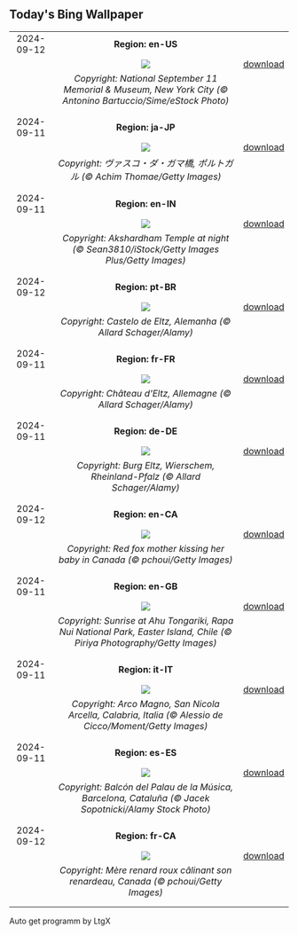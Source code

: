 ## Today's Bing Wallpaper
|      |      |      |
| :----: | :----: | :----: |
|2024-09-12|**Region: en-US**||
||![](https://www.bing.com/th?id=OHR.ManhattanMemorial_EN-US4528393468_UHD.jpg&pid=hp&w=1152&h=648&rs=1&c=4)| [download](https://www.bing.com/th?id=OHR.ManhattanMemorial_EN-US4528393468_UHD.jpg)|
||*Copyright: National September 11 Memorial & Museum, New York City (© Antonino Bartuccio/Sime/eStock Photo)*
||
|||
|2024-09-11|**Region: ja-JP**||
||![](https://www.bing.com/th?id=OHR.BridgeLisbon_JA-JP2510109081_UHD.jpg&pid=hp&w=1152&h=648&rs=1&c=4)| [download](https://www.bing.com/th?id=OHR.BridgeLisbon_JA-JP2510109081_UHD.jpg)|
||*Copyright: ヴァスコ・ダ・ガマ橋, ポルトガル (© Achim Thomae/Getty Images)*
||
|||
|2024-09-11|**Region: en-IN**||
||![](https://www.bing.com/th?id=OHR.AkshardhamDL_EN-IN1118148366_UHD.jpg&pid=hp&w=1152&h=648&rs=1&c=4)| [download](https://www.bing.com/th?id=OHR.AkshardhamDL_EN-IN1118148366_UHD.jpg)|
||*Copyright: Akshardham Temple at night (© Sean3810/iStock/Getty Images Plus/Getty Images)*
||
|||
|2024-09-12|**Region: pt-BR**||
||![](https://www.bing.com/th?id=OHR.EltzCastle_PT-BR6770414719_UHD.jpg&pid=hp&w=1152&h=648&rs=1&c=4)| [download](https://www.bing.com/th?id=OHR.EltzCastle_PT-BR6770414719_UHD.jpg)|
||*Copyright: Castelo de Eltz, Alemanha (© Allard Schager/Alamy)*
||
|||
|2024-09-11|**Region: fr-FR**||
||![](https://www.bing.com/th?id=OHR.EltzCastle_FR-FR9929668826_UHD.jpg&pid=hp&w=1152&h=648&rs=1&c=4)| [download](https://www.bing.com/th?id=OHR.EltzCastle_FR-FR9929668826_UHD.jpg)|
||*Copyright: Château d'Eltz, Allemagne (© Allard Schager/Alamy)*
||
|||
|2024-09-11|**Region: de-DE**||
||![](https://www.bing.com/th?id=OHR.EltzCastle_DE-DE9717708394_UHD.jpg&pid=hp&w=1152&h=648&rs=1&c=4)| [download](https://www.bing.com/th?id=OHR.EltzCastle_DE-DE9717708394_UHD.jpg)|
||*Copyright: Burg Eltz, Wierschem, Rheinland-Pfalz (© Allard Schager/Alamy)*
||
|||
|2024-09-12|**Region: en-CA**||
||![](https://www.bing.com/th?id=OHR.RedFoxMother_EN-CA4368684954_UHD.jpg&pid=hp&w=1152&h=648&rs=1&c=4)| [download](https://www.bing.com/th?id=OHR.RedFoxMother_EN-CA4368684954_UHD.jpg)|
||*Copyright: Red fox mother kissing her baby in Canada (© pchoui/Getty Images)*
||
|||
|2024-09-11|**Region: en-GB**||
||![](https://www.bing.com/th?id=OHR.RapaNuiSunrise_EN-GB5251109643_UHD.jpg&pid=hp&w=1152&h=648&rs=1&c=4)| [download](https://www.bing.com/th?id=OHR.RapaNuiSunrise_EN-GB5251109643_UHD.jpg)|
||*Copyright: Sunrise at Ahu Tongariki, Rapa Nui National Park, Easter Island, Chile (© Piriya Photography/Getty Images)*
||
|||
|2024-09-11|**Region: it-IT**||
||![](https://www.bing.com/th?id=OHR.CalabriaPeperoncino_IT-IT5208415155_UHD.jpg&pid=hp&w=1152&h=648&rs=1&c=4)| [download](https://www.bing.com/th?id=OHR.CalabriaPeperoncino_IT-IT5208415155_UHD.jpg)|
||*Copyright: Arco Magno, San Nicola Arcella, Calabria, Italia (© Alessio de Cicco/Moment/Getty Images)*
||
|||
|2024-09-11|**Region: es-ES**||
||![](https://www.bing.com/th?id=OHR.BarcelonaCataloniaDay_ES-ES6860997474_UHD.jpg&pid=hp&w=1152&h=648&rs=1&c=4)| [download](https://www.bing.com/th?id=OHR.BarcelonaCataloniaDay_ES-ES6860997474_UHD.jpg)|
||*Copyright: Balcón del Palau de la Música, Barcelona, Cataluña (© Jacek Sopotnicki/Alamy Stock Photo)*
||
|||
|2024-09-12|**Region: fr-CA**||
||![](https://www.bing.com/th?id=OHR.RedFoxMother_FR-CA7012903357_UHD.jpg&pid=hp&w=1152&h=648&rs=1&c=4)| [download](https://www.bing.com/th?id=OHR.RedFoxMother_FR-CA7012903357_UHD.jpg)|
||*Copyright: Mère renard roux câlinant son renardeau, Canada (© pchoui/Getty Images)*
||
|||

Auto get programm by LtgX
